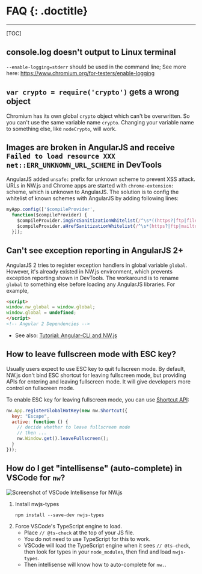# FAQ {: .doctitle}
---

[TOC]


## console.log doesn't output to Linux terminal
`--enable-logging=stderr` should be used in the command line; See more here: https://www.chromium.org/for-testers/enable-logging


## `var crypto = require('crypto')` gets a wrong object

Chromium has its own global `crypto` object which can't be overwritten. So you can't use the same variable name `crypto`. Changing your variable name to something else, like `nodeCrypto`, will work.


## Images are broken in AngularJS and receive `Failed to load resource XXX net::ERR_UNKNOWN_URL_SCHEME` in DevTools

AngularJS added `unsafe:` prefix for unknown scheme to prevent XSS attack. URLs in NW.js and Chrome apps are started with `chrome-extension:` scheme, which is unknown to AngularJS. The solution is to config the whitelist of known schemes with AngularJS by adding following lines:

```javascript
myApp.config(['$compileProvider',
  function($compileProvider) {
    $compileProvider.imgSrcSanitizationWhitelist(/^\s*((https?|ftp|file|blob|chrome-extension):|data:image\/)/);
    $compileProvider.aHrefSanitizationWhitelist(/^\s*(https?|ftp|mailto|tel|file|chrome-extension):/);
  }]);
```


## Can't see exception reporting in AngularJS 2+

AngularJS 2 tries to register exception handlers in global variable `global`. However, it's already existed in NW.js environment, which prevents exception reporting shown in DevTools. The workaround is to rename `global` to something else before loading any AngularJS libraries. For example,

```html
<script>
window.nw_global = window.global;
window.global = undefined;
</script>
<!-- Angular 2 Dependencies -->
```

* See also: [Tutorial: Angular-CLI and NW.js](https://dev.to/thejaredwilcurt/angular-cli-and-nwjs-for-development-49gl)


## How to leave fullscreen mode with ESC key?

Usually users expect to use ESC key to quit fullscreen mode. By default, NW.js don't bind ESC shortcut for leaving fullscreen mode, but providing APIs for entering and leaving fullscreen mode. It will give developers more control on fullscreen mode.

To enable ESC key for leaving fullscreen mode, you can use [Shortcut API](../References/Shortcut.md):

```javascript
nw.App.registerGlobalHotKey(new nw.Shortcut({
  key: "Escape",
  active: function () {
    // decide whether to leave fullscreen mode
    // then ...
    nw.Window.get().leaveFullscreen();
  }
}));
```

## How do I get "intellisense" (auto-complete) in VSCode for `nw`?

![Screenshot of VSCode Intellisense for NW.js](https://user-images.githubusercontent.com/4629794/59388510-ea981b00-8d39-11e9-8e18-bf3425901410.png)

1. Install nwjs-types
   ```
   npm install --save-dev nwjs-types
   ```
1. Force VSCode's TypeScript engine to load.
   * Place `// @ts-check` at the top of your JS file.
   * You do not need to use TypeScript for this to work.
   * VSCode will load the TypeScript engine when it sees `// @ts-check`, then look for types in your `node_modules`, then find and load `nwjs-types`.
   * Then intellisense will know how to auto-complete for `nw.`.
